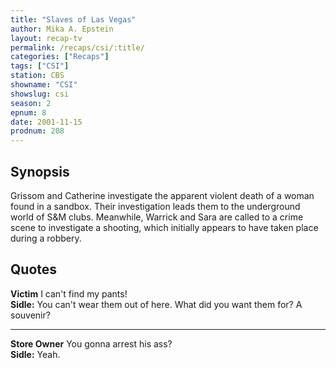 ```yaml
---
title: "Slaves of Las Vegas"
author: Mika A. Epstein
layout: recap-tv
permalink: /recaps/csi/:title/
categories: ["Recaps"]
tags: ["CSI"]
station: CBS
showname: "CSI"
showslug: csi
season: 2
epnum: 8
date: 2001-11-15
prodnum: 208  
---
```


## Synopsis

Grissom and Catherine investigate the apparent violent death of a woman found in a sandbox. Their investigation leads them to the underground world of S&M clubs. Meanwhile, Warrick and Sara are called to a crime scene to investigate a shooting, which initially appears to have taken place during a robbery.

## Quotes

**Victim** I can't find my pants!  
**Sidle:** You can't wear them out of here. What did you want them for? A souvenir?  

- - -

**Store Owner** You gonna arrest his ass?  
**Sidle:** Yeah.


